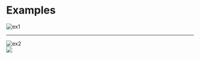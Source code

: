 # Examples

![ex1](https://cdn.bosssoftware.net/u/main/vSu2NjL.png)

---

![ex2](https://cdn.bosssoftware.net/u/main/6fXNYLF.png)
<br>
![](https://cdn.bosssoftware.net/u/main/hQBUmm2.png)

